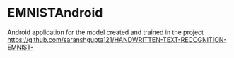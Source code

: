 # EMNISTAndroid
Android application for the model created and trained in the project https://github.com/saranshgupta121/HANDWRITTEN-TEXT-RECOGNITION-EMNIST-
